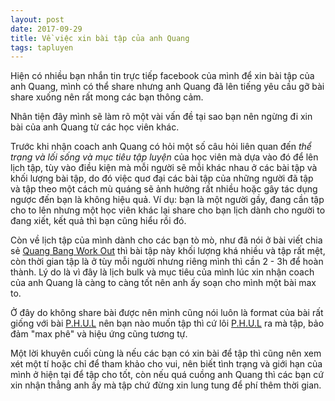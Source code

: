 ```yaml
---
layout: post
date: 2017-09-29
title: Về việc xin bài tập của anh Quang
tags: tapluyen
---
```

Hiện có nhiều bạn nhắn tin trực tiếp facebook của mình để xin bài tập của anh Quang, mình có thể share nhưng anh Quang đã lên tiếng yêu cầu gỡ bài share xuống nên rất mong các bạn thông cảm.

Nhân tiện đây mình sẽ làm rõ một vài vấn đề tại sao bạn nên ngừng đi xin bài của anh Quang từ các học viên khác.

Trước khi nhận coach anh Quang có hỏi một số câu hỏi liên quan đến *thể trạng và lối sống và mục tiêu tập luyện* của học viên mà dựa vào đó để lên lịch tập, tùy vào điều kiện mà mỗi người sẽ mỗi khác nhau ở các bài tập và khối lượng bài tập, do đó việc quơ đại các bài tập của những người đã tập và tập theo một cách mù quáng sẽ ảnh hưởng rất nhiều hoặc gây tác dụng ngược đến bạn là không hiệu quả.
Ví dụ: bạn là một người gầy, đang cần tập cho to lên nhưng một học viên khác lại share cho bạn lịch dành cho người to đang xiết, kết quả thì bạn cũng hiểu rồi đó.

Còn về lịch tập của mình dành cho các bạn tò mò, như đã nói ở bài viết chia sẻ [Quang Bang Work Out](http://blog.duongphi.com/quang-bangs-workout-phase-2) thì bài tập này khối lượng khá nhiều và tập rất mệt, còn thời gian tập là ở tùy mỗi người nhưng riêng mình thì cần 2 - 3h để hoàn thành. Lý do là vì đây là lịch bulk và mục tiêu của mình lúc xin nhận coach của anh Quang là càng to càng tốt nên anh ấy soạn cho mình một bài max to.

Ở đây do không share bài được nên mình cũng nói luôn là format của bài rất giống với bài [P.H.U.L](https://www.muscleandstrength.com/workouts/phul-workout) nên bạn nào muốn tập thì cứ lôi [P.H.U.L](https://www.muscleandstrength.com/workouts/phul-workout) ra mà tập, bảo đảm "max phê" và hiệu ứng cũng tương tự.

Một lời khuyên cuối cùng là nếu các bạn có xin bài để tập thì cũng nên xem xét một tí hoặc chỉ để tham khảo cho vui, nên biết tình trạng và giới hạn của mình ở hiện tại để tập cho tốt, còn nếu quá cuồng anh Quang thì các bạn cứ xin nhận thẳng anh ấy mà tập chứ đừng xin lung tung để phí thêm thời gian.
